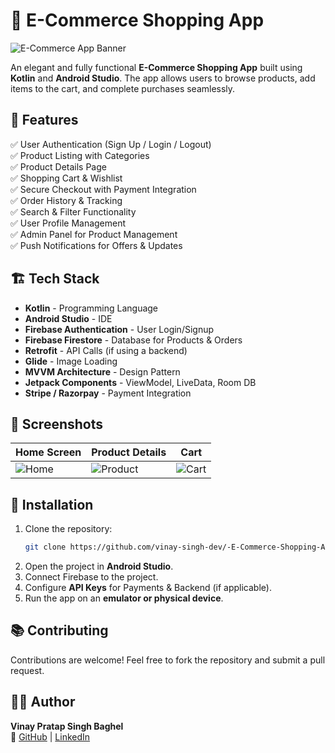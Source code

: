 # 🛒 E-Commerce Shopping App

![E-Commerce App Banner](https://via.placeholder.com/1000x300.png?text=E-Commerce+Shopping+App)

An elegant and fully functional **E-Commerce Shopping App** built using **Kotlin** and **Android Studio**. The app allows users to browse products, add items to the cart, and complete purchases seamlessly.

## 📌 Features

✅ User Authentication (Sign Up / Login / Logout)  
✅ Product Listing with Categories  
✅ Product Details Page  
✅ Shopping Cart & Wishlist  
✅ Secure Checkout with Payment Integration  
✅ Order History & Tracking  
✅ Search & Filter Functionality  
✅ User Profile Management  
✅ Admin Panel for Product Management  
✅ Push Notifications for Offers & Updates  

## 🏗️ Tech Stack

- **Kotlin** - Programming Language
- **Android Studio** - IDE
- **Firebase Authentication** - User Login/Signup
- **Firebase Firestore** - Database for Products & Orders
- **Retrofit** - API Calls (if using a backend)
- **Glide** - Image Loading
- **MVVM Architecture** - Design Pattern
- **Jetpack Components** - ViewModel, LiveData, Room DB
- **Stripe / Razorpay** - Payment Integration

## 📸 Screenshots

| Home Screen | Product Details | Cart |
|-------------|----------------|------|
| ![Home](https://via.placeholder.com/200x400.png) | ![Product](https://via.placeholder.com/200x400.png) | ![Cart](https://via.placeholder.com/200x400.png) |

## 🚀 Installation

1. Clone the repository: 
   ```bash
   git clone https://github.com/vinay-singh-dev/-E-Commerce-Shopping-App.git
   ```
2. Open the project in **Android Studio**.
3. Connect Firebase to the project.
4. Configure **API Keys** for Payments & Backend (if applicable).
5. Run the app on an **emulator or physical device**.

## 📚 Contributing

Contributions are welcome! Feel free to fork the repository and submit a pull request.


## 👨‍💻 Author

**Vinay Pratap Singh Baghel**  
📌 [GitHub](https://github.com/vinay-singh-dev) | [LinkedIn](https://www.linkedin.com/in/vinay-singh-baghel-1457402a4/)
